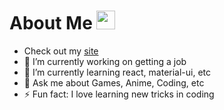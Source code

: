 # About Me <img src="https://raw.githubusercontent.com/MartinHeinz/MartinHeinz/master/wave.gif" width="30px">

<!--
**BrianCheung1/BrianCheung1** is a ✨ _special_ ✨ repository because its `README.md` (this file) appears on your GitHub profile.
--> 

- Check out my [site](https://briancheung1.github.io/Portfolio/#/)
- 🔭 I’m currently working on getting a job
- 🌱 I’m currently learning react, material-ui, etc
- 💬 Ask me about Games, Anime, Coding, etc
- ⚡ Fun fact: I love learning new tricks in coding
